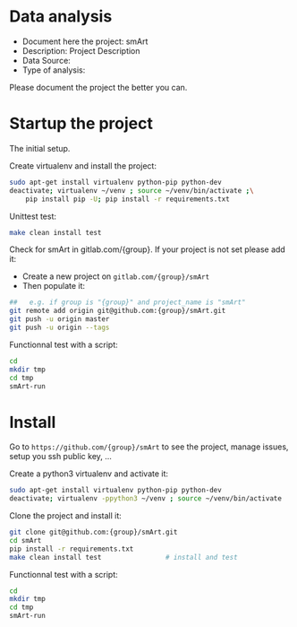 # Data analysis
- Document here the project: smArt
- Description: Project Description
- Data Source:
- Type of analysis:

Please document the project the better you can.

# Startup the project

The initial setup.

Create virtualenv and install the project:
```bash
sudo apt-get install virtualenv python-pip python-dev
deactivate; virtualenv ~/venv ; source ~/venv/bin/activate ;\
    pip install pip -U; pip install -r requirements.txt
```

Unittest test:
```bash
make clean install test
```

Check for smArt in gitlab.com/{group}.
If your project is not set please add it:

- Create a new project on `gitlab.com/{group}/smArt`
- Then populate it:

```bash
##   e.g. if group is "{group}" and project_name is "smArt"
git remote add origin git@github.com:{group}/smArt.git
git push -u origin master
git push -u origin --tags
```

Functionnal test with a script:

```bash
cd
mkdir tmp
cd tmp
smArt-run
```

# Install

Go to `https://github.com/{group}/smArt` to see the project, manage issues,
setup you ssh public key, ...

Create a python3 virtualenv and activate it:

```bash
sudo apt-get install virtualenv python-pip python-dev
deactivate; virtualenv -ppython3 ~/venv ; source ~/venv/bin/activate
```

Clone the project and install it:

```bash
git clone git@github.com:{group}/smArt.git
cd smArt
pip install -r requirements.txt
make clean install test                # install and test
```
Functionnal test with a script:

```bash
cd
mkdir tmp
cd tmp
smArt-run
```
